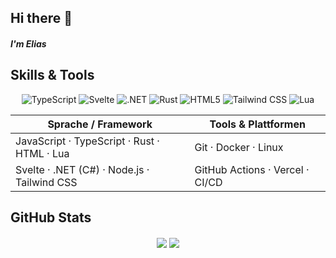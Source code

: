 ## Hi there 👋
##### I'm Elias

##  Skills & Tools
<div align="center">
  <img src="https://img.shields.io/badge/TypeScript-3178C6?style=for-the-badge&logo=typescript&logoColor=white" alt="TypeScript"/>
  <img src="https://img.shields.io/badge/Svelte-FF3E00?style=for-the-badge&logo=svelte&logoColor=white" alt="Svelte"/>
  <img src="https://img.shields.io/badge/.NET-512BD4?style=for-the-badge&logo=dotnet&logoColor=white" alt=".NET"/>
  <img src="https://img.shields.io/badge/Rust-000000?style=for-the-badge&logo=rust&logoColor=white" alt="Rust"/>
  <img src="https://img.shields.io/badge/HTML5-E34F26?style=for-the-badge&logo=html5&logoColor=white" alt="HTML5"/>
  <img src="https://img.shields.io/badge/Tailwind_CSS-38B2AC?style=for-the-badge&logo=tailwind-css&logoColor=white" alt="Tailwind CSS"/>
  <img src="https://img.shields.io/badge/Lua-2C2D72?style=for-the-badge&logo=lua&logoColor=white" alt="Lua"/>
<br>
  
| **Sprache / Framework**                       | **Tools & Plattformen**                   |
|----------------------------------------------|-------------------------------------------|
| JavaScript · TypeScript · Rust · HTML · Lua  | Git · Docker · Linux                      |
| Svelte · .NET (C#) · Node.js · Tailwind CSS  | GitHub Actions · Vercel · CI/CD           |

</div>

## GitHub Stats 
<div align="center">
  <a>
    <img align="center" src="https://github-readme-stats.vercel.app/api?username=n1k4nwt&show_icons=true&theme=transparent" />
  </a>
  <a>
    <img align="center" src="https://github-readme-stats.vercel.app/api/top-langs/?username=n1k4nwt&layout=donut" />
  </a>
</div>  
